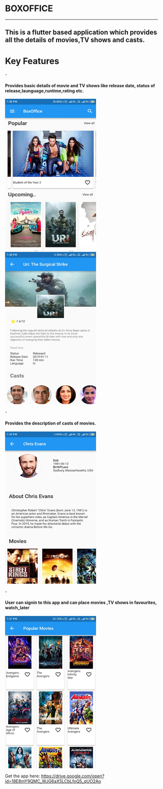 # BOXOFFICE
------------------------------------------------------------------------------------------
This is a flutter based application which provides all the details of movies,TV shows and casts.
-------------------------------------------------------------------------------------------

# Key Features

-<h4>Provides basic details of movie and TV shows like release date, status of release,launguage,runtime,rating etc.</h4>

<img src="https://github.com/anki2jain/boxoffice/blob/master/img2.jpeg " width="300" height="500">

<img src="https://github.com/anki2jain/boxoffice/blob/master/img3.jpeg " width="300" height="500">

-<h4>Provides the description of casts of movies.</h4>

<img src="https://github.com/anki2jain/boxoffice/blob/master/img4.jpeg " width="300" height="500">

-<h4>User can signin to this app and can place movies ,TV shows in favourites, watch_later</h4>

<img src="https://github.com/anki2jain/boxoffice/blob/master/img1.jpeg " width="300" height="500">

Get the app here: https://drive.google.com/open?id=18E8mY9QMC_WJG6aX5LCbLfoQ5_qUO2Ao
